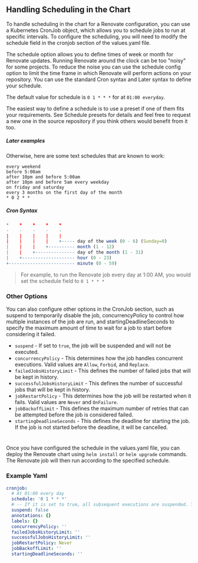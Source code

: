 ## Handling Scheduling in the Chart
To handle scheduling in the chart for a Renovate configuration, you can use a Kubernetes CronJob object, which allows you to schedule jobs to run at specific intervals. To configure the scheduling, you will need to modify the schedule field in the cronjob section of the values.yaml file.

The schedule option allows you to define times of week or month for Renovate updates. Running Renovate around the clock can be too "noisy" for some projects. To reduce the noise you can use the schedule config option to limit the time frame in which Renovate will perform actions on your repository. You can use the standard Cron syntax and Later syntax to define your schedule.

The default value for schedule is `0 1 * * *` for at `01:00 everyday`.

The easiest way to define a schedule is to use a preset if one of them fits your requirements. See Schedule presets for details and feel free to request a new one in the source repository if you think others would benefit from it too.

##### Later examples
Otherwise, here are some text schedules that are known to work:
```
every weekend
before 5:00am
after 10pm and before 5:00am
after 10pm and before 5am every weekday
on friday and saturday
every 3 months on the first day of the month
* 0 2 * *
```
##### Cron Syntax
```R
*    *    *    *    *
-    -    -    -    -
|    |    |    |    |
|    |    |    |    +----- day of the week (0 - 6) (Sunday=0)
|    |    |    +---------- month (1 - 12)
|    |    +--------------- day of the month (1 - 31)
|    +-------------------- hour (0 - 23)
+------------------------- minute (0 - 59)
```

> For example, to run the Renovate job every day at 1:00 AM, you would set the schedule field to `0 1 * * *`

### Other Options

You can also configure other options in the CronJob section, such as suspend to temporarily disable the job, concurrencyPolicy to control how multiple instances of the job are run, and startingDeadlineSeconds to specify the maximum amount of time to wait for a job to start before considering it failed.

* `suspend` - If set to `true`, the job will be suspended and will not be executed.
* `concurrencyPolicy` - This determines how the job handles concurrent executions. Valid values are `Allow`, `Forbid`, and `Replace`.
* `failedJobsHistoryLimit` - This defines the number of failed jobs that will be kept in history.
* `successfulJobsHistoryLimit` - This defines the number of successful jobs that will be kept in history.
* `jobRestartPolicy` - This determines how the job will be restarted when it fails. Valid values are `Never` and `OnFailure`.
* `jobBackoffLimit` - This defines the maximum number of retries that can be attempted before the job is considered failed.
* `startingDeadlineSeconds` - This defines the deadline for starting the job. If the job is not started before the deadline, it will be cancelled.

#
Once you have configured the schedule in the values.yaml file, you can deploy the Renovate chart using `helm install` or `helm upgrade` commands. The Renovate job will then run according to the specified schedule.

### Example Yaml
```yaml
cronjob:
  # At 01:00 every day
  schedule: '0 1 * * *'
  # -- If it is set to true, all subsequent executions are suspended. This setting does not apply to already started executions.
  suspend: false
  annotations: {}
  labels: {}
  concurrencyPolicy: ''
  failedJobsHistoryLimit: ''
  successfulJobsHistoryLimit: ''
  jobRestartPolicy: Never
  jobBackoffLimit: ''
  startingDeadlineSeconds: ''
  ``` 